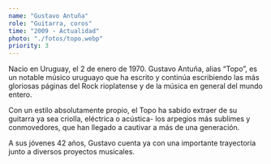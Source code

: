 ```yaml
---
name: "Gustavo Antuña"
role: "Guitarra, coros"
time: "2009 - Actualidad"
photo: "./fotos/topo.webp"
priority: 3
---
```


Nacio en Uruguay, el 2 de enero de 1970. Gustavo Antuña, alias “Topo”, es un
notable músico uruguayo que ha escrito y continúa escribiendo las más
gloriosas páginas del Rock rioplatense y de la música en general del mundo entero.

Con un estilo absolutamente propio, el Topo ha sabido extraer de su guitarra
ya sea criolla, eléctrica o acústica- los arpegios más sublimes y conmovedores,
que han llegado a cautivar a más de una generación.

A sus jóvenes 42 años, Gustavo cuenta ya con una importante trayectoria junto a
diversos proyectos musicales.
